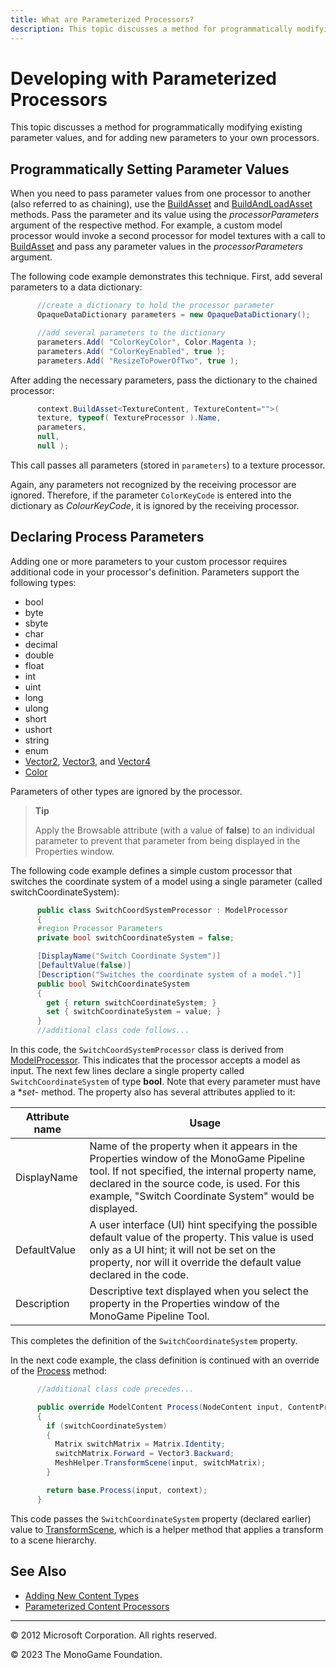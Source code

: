 ```yaml
---
title: What are Parameterized Processors?
description: This topic discusses a method for programmatically modifying existing parameter values, and for adding new parameters to your own processors.
---
```


# Developing with Parameterized Processors

This topic discusses a method for programmatically modifying existing parameter values, and for adding new parameters to your own processors.

## Programmatically Setting Parameter Values

When you need to pass parameter values from one processor to another (also referred to as chaining), use the [BuildAsset](xref:Microsoft.Xna.Framework.Content.Pipeline.ContentProcessorContext) and [BuildAndLoadAsset](xref:Microsoft.Xna.Framework.Content.Pipeline.ContentProcessorContext) methods. Pass the parameter and its value using the _processorParameters_ argument of the respective method. For example, a custom model processor would invoke a second processor for model textures with a call to [BuildAsset](xref:Microsoft.Xna.Framework.Content.Pipeline.ContentProcessorContext) and pass any parameter values in the _processorParameters_ argument.

The following code example demonstrates this technique. First, add several parameters to a data dictionary:

```csharp
      //create a dictionary to hold the processor parameter
      OpaqueDataDictionary parameters = new OpaqueDataDictionary();

      //add several parameters to the dictionary
      parameters.Add( "ColorKeyColor", Color.Magenta );
      parameters.Add( "ColorKeyEnabled", true );
      parameters.Add( "ResizeToPowerOfTwo", true );
```

After adding the necessary parameters, pass the dictionary to the chained processor:

```csharp
      context.BuildAsset<TextureContent, TextureContent="">(
      texture, typeof( TextureProcessor ).Name,
      parameters,
      null,
      null );
```

This call passes all parameters (stored in `parameters`) to a texture processor.

Again, any parameters not recognized by the receiving processor are ignored. Therefore, if the parameter `ColorKeyCode` is entered into the dictionary as _ColourKeyCode_, it is ignored by the receiving processor.

## Declaring Process Parameters

Adding one or more parameters to your custom processor requires additional code in your processor's definition. Parameters support the following types:

- bool
- byte
- sbyte
- char
- decimal
- double
- float
- int
- uint
- long
- ulong
- short
- ushort
- string
- enum
- [Vector2](xref:Microsoft.Xna.Framework.Vector2), [Vector3](xref:Microsoft.Xna.Framework.Vector3), and [Vector4](xref:Microsoft.Xna.Framework.Vector4)
- [Color](xref:Microsoft.Xna.Framework.Color)

Parameters of other types are ignored by the processor.

> **Tip**
>
> Apply the Browsable attribute (with a value of **false**) to an individual parameter to prevent that parameter from being displayed in the Properties window.

The following code example defines a simple custom processor that switches the coordinate system of a model using a single parameter (called switchCoordinateSystem):

```csharp
      public class SwitchCoordSystemProcessor : ModelProcessor
      {
      #region Processor Parameters
      private bool switchCoordinateSystem = false;

      [DisplayName("Switch Coordinate System")]
      [DefaultValue(false)]
      [Description("Switches the coordinate system of a model.")]
      public bool SwitchCoordinateSystem
      {
        get { return switchCoordinateSystem; }
        set { switchCoordinateSystem = value; }
      }
      //additional class code follows...
```

In this code, the `SwitchCoordSystemProcessor` class is derived from [ModelProcessor](xref:Microsoft.Xna.Framework.Content.Pipeline.Processors.ModelProcessor). This indicates that the processor accepts a model as input. The next few lines declare a single property called `SwitchCoordinateSystem` of type **bool**. Note that every parameter must have a **set*- method. The property also has several attributes applied to it:

|Attribute name|Usage|
|-|-|
|DisplayName|Name of the property when it appears in the Properties window of the MonoGame Pipeline tool. If not specified, the internal property name, declared in the source code, is used. For this example, "Switch Coordinate System" would be displayed.|
|DefaultValue|A user interface (UI) hint specifying the possible default value of the property. This value is used only as a UI hint; it will not be set on the property, nor will it override the default value declared in the code.|
|Description|Descriptive text displayed when you select the property in the Properties window of the MonoGame Pipeline Tool.|

This completes the definition of the `SwitchCoordinateSystem` property.

In the next code example, the class definition is continued with an override of the [Process](xref:Microsoft.Xna.Framework.Content.Pipeline.Processors.ModelProcessor) method:

```csharp
      //additional class code precedes...

      public override ModelContent Process(NodeContent input, ContentProcessorContext context)
      {
        if (switchCoordinateSystem)
        {
          Matrix switchMatrix = Matrix.Identity;
          switchMatrix.Forward = Vector3.Backward;
          MeshHelper.TransformScene(input, switchMatrix);
        }

        return base.Process(input, context);
      }
```

This code passes the `SwitchCoordinateSystem` property (declared earlier) value to [TransformScene](xref:Microsoft.Xna.Framework.Content.Pipeline.Graphics.MeshHelper), which is a helper method that applies a transform to a scene hierarchy.

## See Also

- [Adding New Content Types](CP_Content_Advanced.md)  
- [Parameterized Content Processors](CP_StdParamProcs.md)  

---

© 2012 Microsoft Corporation. All rights reserved.

© 2023 The MonoGame Foundation.
